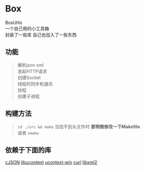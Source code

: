 # Box

BoxUtils  
一个自己用的小工具箱  
封装了一些库 自己也加入了一些东西  

## 功能

> 解析json xml  
> 发起HTTP请求  
> 创建Socket  
> 线程的同步和通讯  
> 协程  
> 创建子进程  

## 构建方法

> `cd ./src && make` 当找不到头文件时 **要稍微修改一下Makefile**  
> 或者
> `xmake`

## 依赖于下面的库

[cJSON](https://github.com/DaveGamble/cJSON)
[libucontext](https://github.com/kaniini/libucontext)
[ucontext-win](https://github.com/brock7/ucontext-win)
[curl](https://github.com/curl/curl)
[libxml2](https://github.com/GNOME/libxml2)
